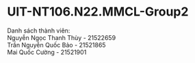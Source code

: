 # UIT-NT106.N22.MMCL-Group2  
Danh sách thành viên:  
Nguyễn Ngọc Thanh Thùy - 21522659  
Trần Nguyễn Quốc Bảo - 21521865  
Mai Quốc Cường - 21521901
